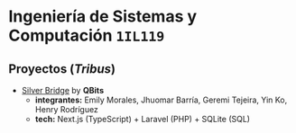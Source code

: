 # Ingeniería de Sistemas y Computación `1IL119`

## Proyectos (_Tribus_)

- [Silver Bridge](./SilverBridge) by **QBits**
  - **integrantes:** Emily Morales, Jhuomar Barría, Geremi Tejeira, Yin Ko, Henry Rodríguez
  - **tech:** Next.js (TypeScript) + Laravel (PHP) + SQLite (SQL)
